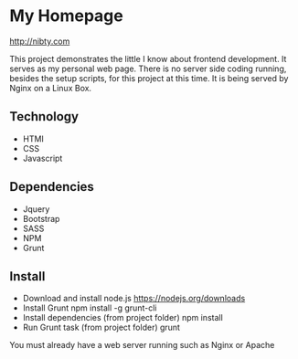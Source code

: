 # My Homepage
http://nibty.com

This project demonstrates the little I know about frontend development. It serves as my personal web page.
There is no server side coding running, besides the setup scripts, for this project at this time. It is being served by Nginx on a Linux Box.

## Technology
* HTMl
* CSS
* Javascript

## Dependencies
* Jquery
* Bootstrap
* SASS
* NPM
* Grunt

## Install
* Download and install node.js
 https://nodejs.org/downloads
* Install Grunt
 npm install -g grunt-cli
* Install dependencies (from project folder)
 npm install
* Run Grunt task (from project folder)
 grunt

You must already have a web server running such as Nginx or Apache